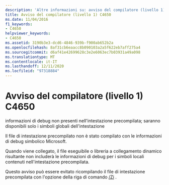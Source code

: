 ```yaml
---
description: 'Altre informazioni su: avviso del compilatore (livello 1) C4650'
title: Avviso del compilatore (livello 1) C4650
ms.date: 11/04/2016
f1_keywords:
- C4650
helpviewer_keywords:
- C4650
ms.assetid: 3190b3e3-dcd6-4846-939b-f900ab652b2a
ms.openlocfilehash: 8af31cb6eaacc8b090103a2a5f622eb7aff275a4
ms.sourcegitcommit: d6af41e42699628c3e2e6063ec7b03931a49a098
ms.translationtype: MT
ms.contentlocale: it-IT
ms.lasthandoff: 12/11/2020
ms.locfileid: "97318884"
---
```

# <a name="compiler-warning-level-1-c4650"></a>Avviso del compilatore (livello 1) C4650

informazioni di debug non presenti nell'intestazione precompilata; saranno disponibili solo i simboli globali dell'intestazione

Il file di intestazione precompilato non è stato compilato con le informazioni di debug simbolico Microsoft.

Quando viene collegato, il file eseguibile o libreria a collegamento dinamico risultante non includerà le informazioni di debug per i simboli locali contenuti nell'intestazione precompilata.

Questo avviso può essere evitato ricompilando il file di intestazione precompilata con l'opzione della riga di comando [/Zi](../../build/reference/z7-zi-zi-debug-information-format.md) .
